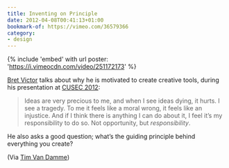 ```yaml
---
title: Inventing on Principle
date: 2012-04-08T00:41:13+01:00
bookmark-of: https://vimeo.com/36579366
category:
- design
---
```

{% include 'embed' with url
  poster: 'https://i.vimeocdn.com/video/251172173'
%}

[Bret Victor][1] talks about why he is motivated to create creative tools, during his presentation at [CUSEC 2012][2]:

> Ideas are very precious to me, and when I see ideas dying, it hurts. I see a tragedy. To me it feels like a moral wrong, it feels like an injustice. And if I think there is anything I can do about it, I feel it’s my responsibility to do so. Not opportunity, but *responsibility*.

He also asks a good question; what’s the guiding principle behind everything you create?

(Via [Tim Van Damme][3])

[1]: http://worrydream.com/
[2]: https://2012.cusec.net
[3]: https://maxvoltar.com/archive/inventing-on-principle
